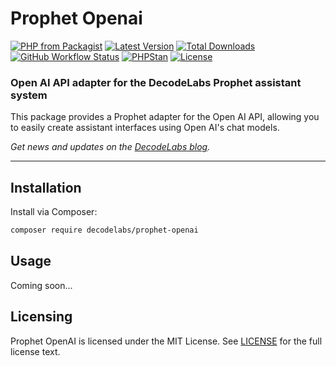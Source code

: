 # Prophet Openai

[![PHP from Packagist](https://img.shields.io/packagist/php-v/decodelabs/prophet-openai?style=flat)](https://packagist.org/packages/decodelabs/prophet-openai)
[![Latest Version](https://img.shields.io/packagist/v/decodelabs/prophet-openai.svg?style=flat)](https://packagist.org/packages/decodelabs/prophet-openai)
[![Total Downloads](https://img.shields.io/packagist/dt/decodelabs/prophet-openai.svg?style=flat)](https://packagist.org/packages/decodelabs/prophet-openai)
[![GitHub Workflow Status](https://img.shields.io/github/actions/workflow/status/decodelabs/prophet-openai/integrate.yml?branch=develop)](https://github.com/decodelabs/prophet-openai/actions/workflows/integrate.yml)
[![PHPStan](https://img.shields.io/badge/PHPStan-enabled-44CC11.svg?longCache=true&style=flat)](https://github.com/phpstan/phpstan)
[![License](https://img.shields.io/packagist/l/decodelabs/prophet-openai?style=flat)](https://packagist.org/packages/decodelabs/prophet-openai)

### Open AI API adapter for the DecodeLabs Prophet assistant system

This package provides a Prophet adapter for the Open AI API, allowing you to easily create assistant interfaces using Open AI's chat models.

_Get news and updates on the [DecodeLabs blog](https://blog.decodelabs.com)._

---

## Installation

Install via Composer:

```bash
composer require decodelabs/prophet-openai
```

## Usage

Coming soon...

## Licensing

Prophet OpenAI is licensed under the MIT License. See [LICENSE](./LICENSE) for the full license text.
